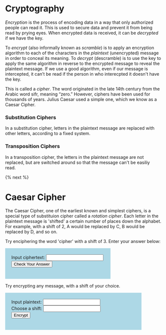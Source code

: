# Cryptography
*Encryption* is the process of encoding data in a way that only authorized people can read it. This is used to secure data and prevent it from being read by prying eyes. When encrypted data is received, it can be *decrypted* if we have the key.

To *encrypt* (also informally known as *scramble*) is to apply an encryption algorithm to each of the characters in the *plaintext* (unencrypted) message in order to conceal its meaning. To *decrypt* (descramble) is to use the key to apply the same algorithm in reverse to the encrypted message to reveal the plaintext message. If we use a good algorithm, even if our message is intercepted, it can’t be read if the person in who interecpted it doesn't have the key.

This is called a *cipher*. The word originated in the late 14th century from the Arabic word sifr, meaning “zero.”  However, ciphers have been used for thousands of years. Julius Caesar used a simple one, which we know as a Caesar Cipher.

### Substitution Ciphers
In a substitution cipher, letters in the plaintext message are replaced with other letters, according to a fixed system.

### Transposition Ciphers
In a transposition cipher, the letters in the plaintext message are not replaced, but are switched around so that the message can't be easiliy read.

{% next %}

# Caesar Cipher
The Caesar Cipher, one of the earliest known and simplest ciphers, is a special type of substituion cipher called a *rotation cipher*. Each letter in the plaintext message is 'shifted' a certain number of places down the alphabet. For example, with a shift of 2, A would be replaced by C, B would be replaced by D, and so on.

Try enciphering the word 'cipher' with a shift of 3. Enter your answer below:

<div style="background-color:lightblue; padding:20px; width:300px;">
	Input ciphertext: 
	<input id="textInput1" type="text"><br>
	<input type="button" value="Check Your Answer" onclick="checkAnswer();">
	<div id="output1" style="width:200px;"> </div>
<br></div>

<script>
	function checkAnswer(){
		var txt = document.getElementById("textInput1").value;
		if (txt == 'flskhu'){
		  document.getElementById('output1').innerText = 'Correct!';
	  } else {
      document.getElementById('output1').innerText = 'Incorrect. Try Again';
    }
  }
</script>

Try encrypting any message, with a shift of your choice.

<div style="background-color:lightblue; padding:20px; width:400px;">
	Input plaintext: 
	<input id="textInput2" type="text"><br>
	Choose a shift:
	<input id="shiftInput" type="number"><br>
	<input type="button" value="Encrypt" onclick="encipherCaesar();">
	<div id="output2" style="width:200px;"> </div>
<br></div>

<script>
    function encipherCaesar(){
      var plaintext = document.getElementById("textInput2").value;
      var shift = document.getElementbyId("shiftInput").value % 26;
      var ciphertext = "";
    for (var i=0; i<plaintext.length; i++){
        var chr = plaintext[i];
	    if (chr >= 'a' && chr <= 'z'){
	        var ordNum = chr.charCodeAt(0) + shift;
            if (ordNum > 'z'.charCodeAt(0)){
	            ordNum = ordNum - 26;
            } else if (ordNum < 'a'.charCodeAt(0)){
	            ordNum = ordNum + 26;
            }
	    } else if (chr >= 'A' && chr <= 'Z'){
	        var ordNum = plaintext.charCodeAt(0) + shift;
            if (ordNum > 'Z'.charCodeAt(0)){
	            ordNum = ordNum - 26;
            } else if (ordNum < 'A'.charCodeAt(0)){
	            ordNum = ordNum + 26;
            }
	    } else {
	        var ordNum = plaintext.charCodeAt(0);
	    }
        ciphertext += String.fromCharCode(ordNum);
      }		
      document.getElementById('output2').innerText = cipherText;
    }
  }
</script>
